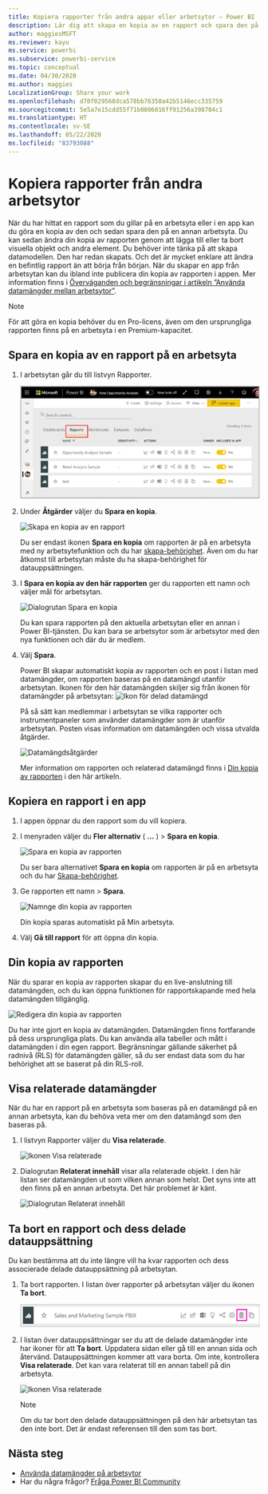 ```yaml
---
title: Kopiera rapporter från andra appar eller arbetsytor – Power BI
description: Lär dig att skapa en kopia av en rapport och spara den på din egen arbetsyta.
author: maggiesMSFT
ms.reviewer: kayu
ms.service: powerbi
ms.subservice: powerbi-service
ms.topic: conceptual
ms.date: 04/30/2020
ms.author: maggies
LocalizationGroup: Share your work
ms.openlocfilehash: d70f029568dca578bb76350a42b5146ecc335759
ms.sourcegitcommit: 5e5a7e15cdd55f71b0806016ff91256a398704c1
ms.translationtype: HT
ms.contentlocale: sv-SE
ms.lasthandoff: 05/22/2020
ms.locfileid: "83793088"
---
```

# <a name="copy-reports-from-other-workspaces"></a>Kopiera rapporter från andra arbetsytor

När du har hittat en rapport som du gillar på en arbetsyta eller i en app kan du göra en kopia av den och sedan spara den på en annan arbetsyta. Du kan sedan ändra din kopia av rapporten genom att lägga till eller ta bort visuella objekt och andra element. Du behöver inte tänka på att skapa datamodellen. Den har redan skapats. Och det är mycket enklare att ändra en befintlig rapport än att börja från början. När du skapar en app från arbetsytan kan du ibland inte publicera din kopia av rapporten i appen. Mer information finns i [Överväganden och begränsningar i artikeln ”Använda datamängder mellan arbetsytor”](service-datasets-across-workspaces.md#considerations-and-limitations).

> [!NOTE]
> För att göra en kopia behöver du en Pro-licens, även om den ursprungliga rapporten finns på en arbetsyta i en Premium-kapacitet.

## <a name="save-a-copy-of-a-report-in-a-workspace"></a>Spara en kopia av en rapport på en arbetsyta

1. I arbetsytan går du till listvyn Rapporter.

    ![Listvyn Rapporter](media/service-datasets-copy-reports/power-bi-report-list-view.png)

1. Under **Åtgärder** väljer du **Spara en kopia**.

    ![Skapa en kopia av en rapport](media/service-datasets-copy-reports/power-bi-dataset-save-report-copy.png)

    Du ser endast ikonen **Spara en kopia** om rapporten är på en arbetsyta med ny arbetsytefunktion och du har [skapa-behörighet](service-datasets-build-permissions.md). Även om du har åtkomst till arbetsytan måste du ha skapa-behörighet för datauppsättningen.

3. I **Spara en kopia av den här rapporten** ger du rapporten ett namn och väljer mål för arbetsytan.

    ![Dialogrutan Spara en kopia](media/service-datasets-copy-reports/power-bi-dataset-save-report.png)

    Du kan spara rapporten på den aktuella arbetsytan eller en annan i Power BI-tjänsten. Du kan bara se arbetsytor som är arbetsytor med den nya funktionen och där du är medlem. 
  
4. Välj **Spara**.

    Power BI skapar automatiskt kopia av rapporten och en post i listan med datamängder, om rapporten baseras på en datamängd utanför arbetsytan. Ikonen för den här datamängden skiljer sig från ikonen för datamängder på arbetsytan: ![Ikon för delad datamängd](media/service-datasets-discover-across-workspaces/power-bi-shared-dataset-icon.png)
    
    På så sätt kan medlemmar i arbetsytan se vilka rapporter och instrumentpaneler som använder datamängder som är utanför arbetsytan. Posten visas information om datamängden och vissa utvalda åtgärder.

    ![Datamängdsåtgärder](media/service-datasets-across-workspaces/power-bi-dataset-actions.png)

    Mer information om rapporten och relaterad datamängd finns i [Din kopia av rapporten](#your-copy-of-the-report) i den här artikeln.

## <a name="copy-a-report-in-an-app"></a>Kopiera en rapport i en app

1. I appen öppnar du den rapport som du vill kopiera.
2. I menyraden väljer du **Fler alternativ** ( **...** ) > **Spara en kopia**.

    ![Spara en kopia av rapporten](media/service-datasets-copy-reports/power-bi-save-copy.png)

    Du ser bara alternativet **Spara en kopia** om rapporten är på en arbetsyta och du har [Skapa-behörighet](service-datasets-build-permissions.md).

3. Ge rapporten ett namn > **Spara**.

    ![Namnge din kopia av rapporten](media/service-datasets-copy-reports/power-bi-save-report-from-app.png)

    Din kopia sparas automatiskt på Min arbetsyta.

4. Välj **Gå till rapport** för att öppna din kopia.

## <a name="your-copy-of-the-report"></a>Din kopia av rapporten

När du sparar en kopia av rapporten skapar du en live-anslutning till datamängden, och du kan öppna funktionen för rapportskapande med hela datamängden tillgänglig. 

![Redigera din kopia av rapporten](media/service-datasets-copy-reports/power-bi-edit-report-copy.png)

Du har inte gjort en kopia av datamängden. Datamängden finns fortfarande på dess ursprungliga plats. Du kan använda alla tabeller och mått i datamängden i din egen rapport. Begränsningar gällande säkerhet på radnivå (RLS) för datamängden gäller, så du ser endast data som du har behörighet att se baserat på din RLS-roll.

## <a name="view-related-datasets"></a>Visa relaterade datamängder

När du har en rapport på en arbetsyta som baseras på en datamängd på en annan arbetsyta, kan du behöva veta mer om den datamängd som den baseras på.

1. I listvyn Rapporter väljer du **Visa relaterade**.

    ![Ikonen Visa relaterade](media/service-datasets-copy-reports/power-bi-dataset-view-related.png)

1. Dialogrutan **Relaterat innehåll** visar alla relaterade objekt. I den här listan ser datamängden ut som vilken annan som helst. Det syns inte att den finns på en annan arbetsyta. Det här problemet är känt.
 
    ![Dialogrutan Relaterat innehåll](media/service-datasets-copy-reports/power-bi-dataset-related.png)

## <a name="delete-a-report-and-its-shared-dataset"></a>Ta bort en rapport och dess delade datauppsättning

Du kan bestämma att du inte längre vill ha kvar rapporten och dess associerade delade datauppsättning på arbetsytan.

1. Ta bort rapporten. I listan över rapporter på arbetsytan väljer du ikonen **Ta bort**.

    ![Ta bort rapportikonen](media/service-datasets-across-workspaces/power-bi-datasets-delete-report.png)

2. I listan över datauppsättningar ser du att de delade datamängder inte har ikoner för att **Ta bort**. Uppdatera sidan eller gå till en annan sida och återvänd. Datauppsättningen kommer att vara borta. Om inte, kontrollera **Visa relaterade**. Det kan vara relaterat till en annan tabell på din arbetsyta.

    ![Ikonen Visa relaterade](media/service-datasets-across-workspaces/power-bi-dataset-view-related-icon.png)

    > [!NOTE]
    > Om du tar bort den delade datauppsättningen på den här arbetsytan tas den inte bort. Det är endast referensen till den som tas bort.


## <a name="next-steps"></a>Nästa steg

- [Använda datamängder på arbetsytor](service-datasets-across-workspaces.md)
- Har du några frågor? [Fråga Power BI Community](https://community.powerbi.com/)
